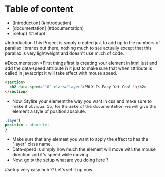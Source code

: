 # Table of content
* [Introduction] (#introduction)
* [documentation] (#documentation)
* [setup] (#setup)

#Introduction
This Project is simply created just to add up to the numbers of parallax libraries out there, nothing much to see actually except that this parallax is very lightweight and doesn't use much of code.

#Documentation
*First things first is creating your element in html just and add the data-speed attribute in it just to make sure that when attribute is called in javascript it will take effect with mouse speed.

```html 
<section>
  <h2 data-speed="10" class="layer">PRLX Is Easy Yet Cool !</h2>
</section>
  ```
* Now, Stylize your element the way you want in css and make sure to make it obvious. So, for the sake of the documentation we will give the element a style of position absolute.
```css
.layer{
position : absolute;
}
```
* Make sure that any element you want to apply the effect to has the "layer" class name.
* Data-speed is simply how much the element will move with the mouse direction and it's speed while moving.
* Now, go to the setup what are you doing here ?

#setup
very easy huh ?! Let's set it up now.
